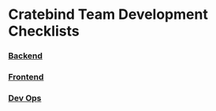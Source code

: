 # Cratebind Team Development Checklists

### [Backend](backend.md)
### [Frontend](frontend.md)
### [Dev Ops](devops.md)
